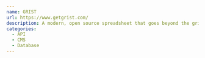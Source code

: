 ```yaml
---
name: GRIST
url: https://www.getgrist.com/
description: A modern, open source spreadsheet that goes beyond the grid.
categories:
  - API
  - CMS
  - Database
---
```

